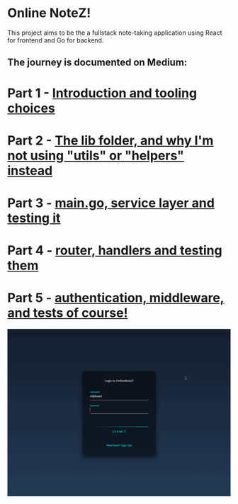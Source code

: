 # Online NoteZ!

This project aims to be the a fullstack note-taking application using React for frontend and Go for backend.

## The journey is documented on Medium:

# Part 1 - [Introduction and tooling choices](https://medium.com/@adykaaa/creating-a-full-stack-go-react-application-with-tests-onlinenotez-a060bb9ded09)

# Part 2 - [The lib folder, and why I'm not using "utils" or "helpers" instead](https://medium.com/@adykaaa/onlinenotez-part-2-the-lib-folder-and-why-im-not-using-utils-or-helpers-instead-103f99217546)

# Part 3 - [main.go, service layer and testing it](https://medium.com/@adykaaa/onlinenotez-part-3-main-go-service-layer-and-testing-4f53a9b1a49a)

# Part 4 - [router, handlers and testing them](https://medium.com/@adykaaa/onlinenotez-part-4-router-handlers-and-testing-them-788f56420d7f)

# Part 5 - [authentication, middleware, and tests of course!](https://medium.com/@adykaaa/onlinenotez-part-5-client-side-authentication-middleware-and-tests-of-course-84c904f683ce)

![](https://github.com/adykaaa/online-notes/blob/main/web/public/onlinenotes.gif)

